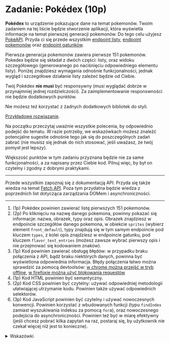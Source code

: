 # Zadanie: Pokédex (10p)

**Pokédex** to urządzenie pokazujące dane na temat pokemonów. Twoim zadaniem na tej liście będzie stworzenie aplikacji, która wyświetla informacje na temat pierwszej generacji pokemonów. Do tego celu użyjesz [PokéAPI](https://pokeapi.co). Przyda ci się przede wszystkim [endpoint listy](https://pokeapi.co/docs/v2#resource-listspagination-section), [endpoint pokemonów](https://pokeapi.co/docs/v2#pokemon) oraz [endpoint gatunków](https://pokeapi.co/docs/v2#pokemon-species).

Pierwsza generacja pokemonów zawiera pierwsze 151 pokemonów. Pokedex będzie się składał z dwóch części: listy, oraz widoku szczegółowego (generowanego po naciśnięciu odpowiedniego elementu listy). Poniżej znajdziesz wymagania odnośnie funkcjonalności, jednak wygląd i szczegółowe działanie listy zależeć będzie od Ciebie. 

Twój Pokédex **nie musi** być responsywny (musi wyglądać dobrze w przynajmniej jednej rozdzielczości). Za zaimplementowanie responswności nie będzie dodatkowych punktów.

Nie możesz też korzystać z żadnych dodatkowych bibliotek do styli.

[Przykładowe rozwiązanie](./images/example.gif).

Na początku przeczytaj uważnie wszystkie polecenia, by odpowiednio podejść do tematu. W razie potrzeby, we wskazówkach możesz znaleźć potencjalne sugestie odnośnie tego jak się do poszczególnych zadań zabrać (nie musisz się jednak do nich stosować, jeśli uważasz, że twój pomysł jest lepszy).

Większość punktów w tym zadaniu przyznana będzie nie za same funkcjonalności, a za napisany przez Ciebie kod. Pilnuj więc, by był on czytelny i zgodny z dobrymi praktykami.

--- 

Przede wszystkim zapoznaj się z dokumentacją API. Przyda się także wiedza na temat [Fetch API](https://developer.mozilla.org/en-US/docs/Web/API/Fetch_API). Poza tym przydatna będzie wiedza z poprzednich list dotycząca zarządzania DOMem i asynchroniczności.

---

1. (1p) Pokédex powinien zawierać listę pierwszych 151 pokemonów.
1. (2p) Po kliknięciu na nazwę danego pokemona, powinny pokazać się informacje: nazwa, obrazek, typy oraz opis. Obrazek znajdziesz w endpoincie szczegółów danego pokemona, w obiekcie `sprites` (wybierz element `front_default`), typy znajdują się w tym samym endpoincie pod kluczem `types`, z kolei opis znajdziesz w endpoincie gatunku, pod kluczem `flavor_text_entries` (możesz zawsze wybrać pierwszy opis i nie przejmować się kodowaniem znaków).
1. (1p) Kod powinien zawierać obsługę błędów: w przypadku braku połączenia z API, bądź braku niektórych danych, powinna być wyświetlona odpowiednia informacja. Błędy połączenia łatwo można sprawdzić za pomocą devtoolsów: [w chrome można przejść w tryb offline](https://stackoverflow.com/questions/16806343/chrome-disable-internet-connection-or-work-offline/32607960#32607960), [w firefoxie można użyć blokowania requestów](https://firefox-source-docs.mozilla.org/devtools-user/network_monitor/request_list/index.html#blocking-specific-urls) 
1. (1p) Kod HTML powinien być semantyczny.
1. (2p) Kod CSS powinien być czytelny: używać odpowiedniej metodologii ułatwiającej utrzymanie kodu. Powinien także używać odpowiednich selektorów.
1. (3p) Kod JavaScript powinien być czytelny i używać nowoczesnych konwencji. Powinien korzystać z wbudowanych funkcji (typu `findIndex` zamiast wyszukiwania indeksu za pomocą `for`a), oraz nowoczesnego podejścia do asynchroniczności. Powinien też być w miarę efektywny (jeśli chcesz pobrać kilka zapytań na raz, postaraj się, by użytkownik nie czekał więcej niż jest to konieczne).

<details>
  <summary>Wskazówki</summary>

  > 1. Wszystkie podpowiedzi z poprzedniej listy nadal mają zastosowanie.
  > 1. Pamiętaj, że `fetch` nie rzuca błędami w przypadku niepoprawnego Response: musisz sprawdzić status ręcznie
  > 1. Przeczytaj uważnie dokumentację używanego API. Z poziomu strony [pokeapi](https://pokeapi.co/) możesz wykonać przykładowe zapytania.

</details>